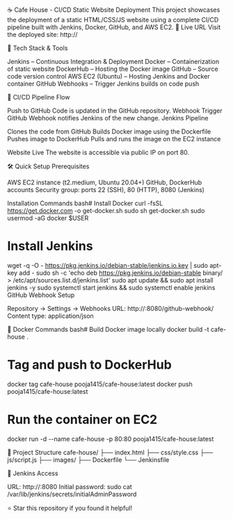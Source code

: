 ☕ Cafe House - CI/CD Static Website Deployment
This project showcases the deployment of a static HTML/CSS/JS website using a complete CI/CD pipeline built with Jenkins, Docker, GitHub, and AWS EC2.
🚀 Live URL
Visit the deployed site: http://<your-ec2-public-ip>

🧰 Tech Stack & Tools

Jenkins – Continuous Integration & Deployment
Docker – Containerization of static website
DockerHub – Hosting the Docker image
GitHub – Source code version control
AWS EC2 (Ubuntu) – Hosting Jenkins and Docker container
GitHub Webhooks – Trigger Jenkins builds on code push


🔄 CI/CD Pipeline Flow

Push to GitHub
Code is updated in the GitHub repository.
Webhook Trigger
GitHub Webhook notifies Jenkins of the new change.
Jenkins Pipeline

Clones the code from GitHub
Builds Docker image using the Dockerfile
Pushes image to DockerHub
Pulls and runs the image on the EC2 instance


Website Live
The website is accessible via public IP on port 80.


🛠️ Quick Setup
Prerequisites

AWS EC2 instance (t2.medium, Ubuntu 20.04+)
GitHub, DockerHub accounts
Security group: ports 22 (SSH), 80 (HTTP), 8080 (Jenkins)

Installation Commands
bash# Install Docker
curl -fsSL https://get.docker.com -o get-docker.sh
sudo sh get-docker.sh
sudo usermod -aG docker $USER

# Install Jenkins
wget -q -O - https://pkg.jenkins.io/debian-stable/jenkins.io.key | sudo apt-key add -
sudo sh -c 'echo deb https://pkg.jenkins.io/debian-stable binary/ > /etc/apt/sources.list.d/jenkins.list'
sudo apt update && sudo apt install jenkins -y
sudo systemctl start jenkins && sudo systemctl enable jenkins
GitHub Webhook Setup

Repository → Settings → Webhooks
URL: http://<ec2-ip>:8080/github-webhook/
Content type: application/json


🐳 Docker Commands
bash# Build Docker image locally
docker build -t cafe-house .

# Tag and push to DockerHub
docker tag cafe-house pooja1415/cafe-house:latest
docker push pooja1415/cafe-house:latest

# Run the container on EC2
docker run -d --name cafe-house -p 80:80 pooja1415/cafe-house:latest

📁 Project Structure
cafe-house/
├── index.html
├── css/style.css
├── js/script.js
├── images/
├── Dockerfile
└── Jenkinsfile

🔧 Jenkins Access

URL: http://<ec2-ip>:8080
Initial password: sudo cat /var/lib/jenkins/secrets/initialAdminPassword


⭐ Star this repository if you found it helpful!
